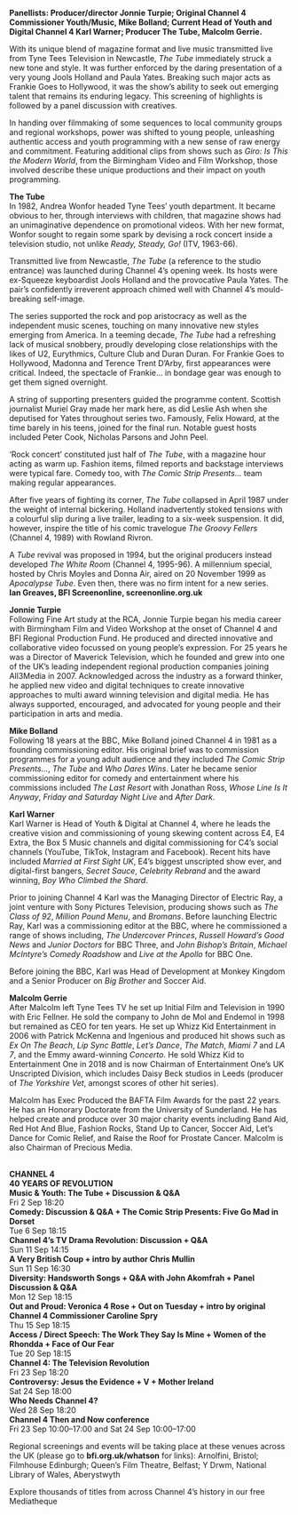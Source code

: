 

**Panellists: Producer/director Jonnie Turpie; Original Channel 4 Commissioner Youth/Music, Mike Bolland; Current Head of Youth and Digital Channel 4  Karl Warner; Producer The Tube, Malcolm Gerrie.**

With its unique blend of magazine format and live music transmitted live from Tyne Tees Television in Newcastle, _The Tube_ immediately struck a new tone and style.  It was further enforced by the daring presentation of a very young Jools Holland and Paula Yates. Breaking such major acts as Frankie Goes to Hollywood, it was the show’s ability to seek out emerging talent that remains its enduring legacy.  This screening of highlights is followed by a panel discussion with creatives.

In handing over filmmaking of some sequences to local community groups and regional workshops, power was shifted to young people, unleashing authentic access and youth programming with a new sense of raw energy and commitment. Featuring additional clips from shows such as _Giro: Is This the Modern World_, from the Birmingham Video and Film Workshop, those involved describe these unique productions and their impact on youth programming.

**The Tube**  
In 1982, Andrea Wonfor headed Tyne Tees’ youth department. It became obvious to her, through interviews with children, that magazine shows had an unimaginative dependence on promotional videos. With her new format, Wonfor sought to regain some spark by devising a rock concert inside a television studio, not unlike _Ready, Steady, Go!_ (ITV, 1963-66).

Transmitted live from Newcastle, _The Tube_ (a reference to the studio entrance) was launched during Channel 4’s opening week. Its hosts were ex-Squeeze keyboardist Jools Holland and the provocative Paula Yates. The pair’s confidently irreverent approach chimed well with Channel 4’s mould-breaking self-image.

The series supported the rock and pop aristocracy as well as the independent music scenes, touching on many innovative new styles emerging from America.  In a teeming decade, _The Tube_ had a refreshing lack of musical snobbery, proudly developing close relationships with the likes of U2, Eurythmics, Culture Club and Duran Duran. For Frankie Goes to Hollywood, Madonna and Terence Trent D’Arby, first appearances were critical. Indeed, the spectacle of Frankie... in bondage gear was enough to get them signed overnight.

A string of supporting presenters guided the programme content. Scottish journalist Muriel Gray made her mark here, as did Leslie Ash when she deputised for Yates throughout series two. Famously, Felix Howard, at the time barely in his teens, joined for the final run. Notable guest hosts included Peter Cook, Nicholas Parsons and John Peel.

‘Rock concert’ constituted just half of _The Tube_, with a magazine hour acting as warm up. Fashion items, filmed reports and backstage interviews were typical fare. Comedy too, with _The Comic Strip Presents..._ team making regular appearances.

After five years of fighting its corner, _The Tube_ collapsed in April 1987 under the weight of internal bickering. Holland inadvertently stoked tensions with a colourful slip during a live trailer, leading to a six-week suspension. It did, however, inspire the title of his comic travelogue _The Groovy Fellers_ (Channel 4, 1989) with  Rowland Rivron.

A _Tube_ revival was proposed in 1994, but the original producers instead developed _The White Room_ (Channel 4, 1995-96). A millennium special, hosted by Chris Moyles and Donna Air, aired on 20 November 1999 as _Apocalypse Tube_.  Even then, there was no firm intent for a new series.  
**Ian Greaves, BFI Screenonline, screenonline.org.uk**
<br>

**Jonnie Turpie**  
Following Fine Art study at the RCA, Jonnie Turpie began his media career with Birmingham Film and Video Workshop at the onset of Channel 4 and BFI Regional Production Fund. He produced and directed innovative and collaborative video focussed on young people’s expression. For 25 years he was a Director of Maverick Television, which he founded and grew into one of the UK’s leading independent regional production companies joining All3Media in 2007. Acknowledged across the industry as a forward thinker, he applied new video and digital techniques to create innovative approaches to multi award winning television and digital media. He has always supported, encouraged, and advocated for young people and their participation in arts and media.

**Mike Bolland**  
Following 18 years at the BBC, Mike Bolland joined Channel 4 in 1981 as a founding commissioning editor. His original brief was to commission programmes for a young adult audience and they included _The Comic Strip Presents…_,  _The Tube_ and _Who Dares Wins_. Later he became senior commissioning editor for comedy and entertainment where his commissions included _The Last Resort_ with Jonathan Ross, _Whose Line Is It Anyway_, _Friday and Saturday Night Live_ and  _After Dark_.

**Karl Warner**  
Karl Warner is Head of Youth & Digital at Channel 4, where he leads the creative vision and commissioning of young skewing content across E4, E4 Extra, the Box 5 Music channels and digital commissioning for C4’s social channels (YouTube, TikTok, Instagram and Facebook). Recent hits have included _Married at First Sight UK_, E4’s biggest unscripted show ever, and digital-first bangers, _Secret Sauce_, _Celebrity Rebrand_ and the award winning, _Boy Who Climbed the Shard_.

Prior to joining Channel 4 Karl was the Managing Director of Electric Ray, a joint venture with Sony Pictures Television, producing shows such as _The Class of 92_, _Million Pound Menu_, and _Bromans_. Before launching Electric Ray, Karl was a commissioning editor at the BBC, where he commissioned a range of shows including, _The Undercover Princes_, _Russell Howard’s Good News_ and _Junior Doctors_ for BBC Three, and _John Bishop’s Britain_, _Michael McIntyre’s Comedy Roadshow_ and _Live at the Apollo_ for BBC One.

Before joining the BBC, Karl was Head of Development at Monkey Kingdom and a Senior Producer on _Big Brother_ and Soccer Aid.

**Malcolm Gerrie**  
After Malcolm left Tyne Tees TV he set up Initial Film and Television in 1990 with Eric Fellner. He sold the company to John de Mol and Endemol in 1998 but remained as CEO for ten years. He set up Whizz Kid Entertainment in 2006 with Patrick McKenna and Ingenious and produced hit shows such as _Ex On The Beach_, _Lip Sync Battle_, _Let’s Dance_, _The Match_, _Miami 7_ and _LA 7_, and the Emmy award-winning _Concerto_. He sold Whizz Kid to Entertainment One in 2018 and is now Chairman of Entertainment One’s UK Unscripted Division, which includes Daisy Beck studios in Leeds (producer of _The Yorkshire Vet_, amongst scores of other hit series).

Malcolm has Exec Produced the BAFTA Film Awards for the past 22 years. He has an Honorary Doctorate from the University of Sunderland. He has helped create and produce over 30 major charity events including Band Aid, Red Hot And Blue, Fashion Rocks, Stand Up to Cancer, Soccer Aid, Let’s Dance for Comic Relief, and Raise the Roof for Prostate Cancer. Malcolm is also Chairman of Precious Media.
<br><br>

**CHANNEL 4  
40 YEARS OF REVOLUTION**<br>
**Music & Youth: The Tube + Discussion & Q&A**<br>
Fri 2 Sep 18:20<br>
**Comedy: Discussion & Q&A + The Comic Strip Presents: Five Go Mad in Dorset**<br>
Tue 6 Sep 18:15<br>
**Channel 4’s TV Drama Revolution:  Discussion + Q&A**<br>
Sun 11 Sep 14:15<br>
**A Very British Coup + intro by  author Chris Mullin**<br>
Sun 11 Sep 16:30<br>
**Diversity: Handsworth Songs + Q&A with  John Akomfrah + Panel Discussion & Q&A**<br>
Mon 12 Sep 18:15<br>
**Out and Proud: Veronica 4 Rose  + Out on Tuesday + intro by original  
Channel 4 Commissioner Caroline Spry**<br>
Thu 15 Sep 18:15<br>
**Access / Direct Speech: The Work They Say  Is Mine + Women of the Rhondda  + Face of Our Fear**<br>
Tue 20 Sep 18:15<br>
**Channel 4: The Television Revolution**<br>
Fri 23 Sep 18:20<br>
**Controversy: Jesus the Evidence + V  + Mother Ireland**<br>
Sat 24 Sep 18:00<br>
**Who Needs Channel 4?**<br>
Wed 28 Sep 18:20<br>
**Channel 4 Then and Now conference**<br>
Fri 23 Sep 10:00–17:00 and Sat 24 Sep  10:00–17:00<br>

Regional screenings and events will be taking place at these venues across the UK (please go to **bfi.org.uk/whatson** for links): Arnolfini, Bristol; Filmhouse Edinburgh; Queen’s Film Theatre, Belfast; Y Drwm, National Library of Wales, Aberystwyth

Explore thousands of titles from across  Channel 4’s history in our free Mediatheque<br>
<br>


<!--stackedit_data:
eyJoaXN0b3J5IjpbLTczOTM4ODQ0MF19
-->